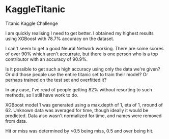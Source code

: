 # KaggleTitanic
Titanic Kaggle Challenge

I am quickly realising I need to get better. I obtained my highest results using XGBoost with 78.7% accuracy on the dataset.

I can't seem to get a good Neural Network working. There are some scores of over 90% which aren't accurrate, but there is one person who is a top contributor with an accuracy of 90.9%. 

Is it possible to get such a high accuracy using only the data we're given? Or did those people use the entire titanic set to train their model? Or perhaps trained on the test set and overfitted it?

In any case, I've read of people getting 82% without resorting to such methods, so I still have work to do.


XGBoost model 1 was generated using a max.depth of 1, eta of 1, nround of 62. Unknown data was averaged for time, though ideally it would be predicted. Data also wasn't normalized for time, and names were removed from data.

Hit or miss was determined by <0.5 being miss, 0.5 and over being hit.
